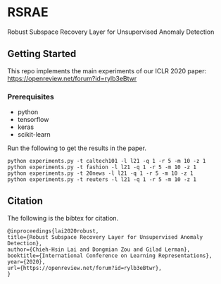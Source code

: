 # RSRAE
Robust Subspace Recovery Layer for Unsupervised Anomaly Detection

## Getting Started
This repo implements the main experiments of our ICLR 2020 paper: https://openreview.net/forum?id=rylb3eBtwr

### Prerequisites
- python
- tensorflow
- keras
- scikit-learn

Run the following to get the results in the paper.
```
python experiments.py -t caltech101 -l l21 -q 1 -r 5 -m 10 -z 1
python experiments.py -t fashion -l l21 -q 1 -r 5 -m 10 -z 1
python experiments.py -t 20news -l l21 -q 1 -r 5 -m 10 -z 1
python experiments.py -t reuters -l l21 -q 1 -r 5 -m 10 -z 1
```
## Citation

The following is the bibtex for citation.
```
@inproceedings{lai2020robust,
title={Robust Subspace Recovery Layer for Unsupervised Anomaly Detection},
author={Chieh-Hsin Lai and Dongmian Zou and Gilad Lerman},
booktitle={International Conference on Learning Representations},
year={2020},
url={https://openreview.net/forum?id=rylb3eBtwr},
}
```

